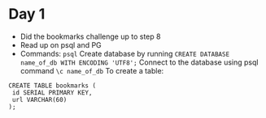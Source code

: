 # Day 1

- Did the bookmarks challenge up to step 8
- Read up on psql and PG
- Commands:
`psql`
 Create database by running `CREATE DATABASE name_of_db WITH ENCODING 'UTF8';`
 Connect to the database using psql command `\c name_of_db`
 To create a table:
 ```
 CREATE TABLE bookmarks (
  id SERIAL PRIMARY KEY, 
  url VARCHAR(60)
);
```
